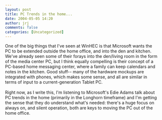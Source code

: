```yaml
---
layout: post
title: PC Trends in the home...
date: 2004-05-05 14:20
author: jrj
comments: false
categories: [Uncategorized]
---
```

One of the big things that I've seen at WinHEC is that Microsoft wants the PC to be extended outside the home office, and into the den and kitchen. We've already seen some of their forays into the den/living room in the form of the media center PC, but I think equally compelling is their concept of a PC-based home messaging center, where a family can keep calendars and notes in the kitchen. Good stuff-- many  of the hardware mockups are integrated with phones, which makes some sense, and all are similar in terms of input to a current-generation Tablet PC.
<br />
<br />Right now, as I write this, I'm listening to Microsoft's Edie Adams talk about PC trends in the home (primarily in the Longhorn timeframe) and I'm getting the sense that they do understand what's needed: there's a huge focus on always on, and silent operation, both are keys to moving the PC out of the home office.

